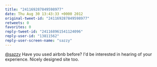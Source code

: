 ```yaml
---
title: "241169287849598977"
date: Thu Aug 30 13:43:33 +0000 2012
original-tweet-id: "241169287849598977"
retweets: 0
favorites: 0
reply-tweet-id: "241168961541124096"
reply-user-id: "13811562"
reply-user-screen-name: "sazzy"
---
```

<a href="https://twitter.com/sazzy">@sazzy</a> Have you used airbnb before? I'd be interested in hearing of your experience. Nicely designed site too.
